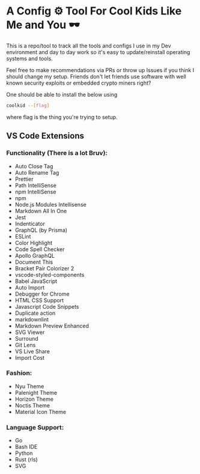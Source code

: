 # A Config ⚙️ Tool For Cool Kids Like Me and You 🕶️

This is a repo/tool to track all the tools and configs I use in my Dev environment and day to day work so it's easy to update/reinstall operating systems and tools.

Feel free to make recommendations via PRs or throw up Issues if you think I should change my setup. Friends don't let friends use software with well known security exploits or embedded crypto miners right?

One should be able to install the below using

```bash
coolkid --[flag]
```

where flag is the thing you're trying to setup.

## VS Code Extensions

### Functionality (There is a lot Bruv):

- Auto Close Tag
- Auto Rename Tag
- Prettier
- Path IntelliSense
- npm IntelliSense
- npm
- Node.js Modules Intellisense
- Markdown All In One
- Jest
- Indenticator
- GraphQL (by Prisma)
- ESLint
- Color Highlight
- Code Spell Checker
- Apollo GraphQL
- Document This
- Bracket Pair Colorizer 2
- vscode-styled-components
- Babel JavaScript
- Auto Import
- Debugger for Chrome
- HTML CSS Support
- Javascript Code Snippets
- Duplicate action
- markdownlint
- Markdown Preview Enhanced
- SVG Viewer
- Surround
- Git Lens
- VS Live Share
- Import Cost

### Fashion:

- Nyu Theme
- Palenight Theme
- Horizon Theme
- Noctis Theme
- Material Icon Theme

### Language Support:

- Go
- Bash IDE
- Python
- Rust (rls)
- SVG
